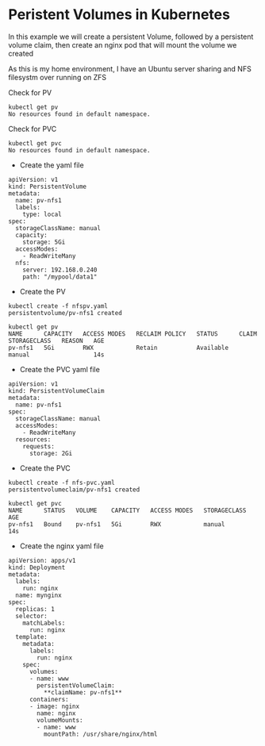 # Peristent Volumes in Kubernetes

In this example we will create a persistent Volume, followed by a persistent volume
claim, then create an nginx pod that will mount the volume we created

As this is my home environment, I have an Ubuntu server sharing and NFS filesystm over running on ZFS

Check for PV
```
kubectl get pv
No resources found in default namespace. 
```
Check for PVC
```
kubectl get pvc
No resources found in default namespace.
```

* Create the yaml file
```
apiVersion: v1
kind: PersistentVolume
metadata:
  name: pv-nfs1
  labels:
    type: local
spec:
  storageClassName: manual
  capacity:
    storage: 5Gi
  accessModes:
    - ReadWriteMany
  nfs:
    server: 192.168.0.240
    path: "/mypool/data1"
```

* Create the PV
```
kubectl create -f nfspv.yaml
persistentvolume/pv-nfs1 created

kubectl get pv
NAME      CAPACITY   ACCESS MODES   RECLAIM POLICY   STATUS      CLAIM   STORAGECLASS   REASON   AGE
pv-nfs1   5Gi        RWX            Retain           Available           manual                  14s
```

* Create the PVC yaml file
```
apiVersion: v1
kind: PersistentVolumeClaim
metadata:
  name: pv-nfs1
spec:
  storageClassName: manual
  accessModes:
    - ReadWriteMany
  resources:
    requests:
      storage: 2Gi
```

* Create the PVC
```
kubectl create -f nfs-pvc.yaml
persistentvolumeclaim/pv-nfs1 created

kubectl get pvc
NAME      STATUS   VOLUME    CAPACITY   ACCESS MODES   STORAGECLASS   AGE
pv-nfs1   Bound    pv-nfs1   5Gi        RWX            manual         14s
```

* Create the nginx yaml file
```
apiVersion: apps/v1
kind: Deployment
metadata:
  labels:
    run: nginx
  name: mynginx
spec:
  replicas: 1
  selector:
    matchLabels:
      run: nginx
  template:
    metadata:
      labels:
        run: nginx
    spec:
      volumes:
      - name: www
        persistentVolumeClaim:
          **claimName: pv-nfs1**
      containers:
      - image: nginx
        name: nginx
        volumeMounts:
        - name: www
          mountPath: /usr/share/nginx/html
```
